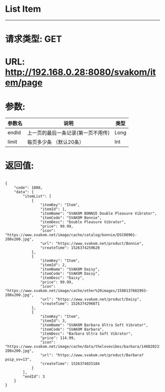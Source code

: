 # List Item
---
# 请求类型: GET
# URL: http://192.168.0.28:8080/svakom/item/page
# 参数:
参数名 | 说明                             | 类型
----- |--------------------------------- | ----
endId | 上一页的最后一条记录(第一页不用传)  | Long
limit | 每页多少条 （默认20条）            | Int
# 返回值:
<pre><code>
{
    "code": 1000,
    "data": {
        "itemList": [
            {
                "itemKey": "Item",
                "itemId": 1,
                "itemName": "SVAKOM BONNIE Double Pleasure Vibrator",
                "itemCode": "SVAKOM Bonnie",
                "itemDesc": "Double Pleasure Vibrator",
                "price": 99.99,
                "icon": "https://www.svakom.net/image/cache/catalog/bonnie/DSC00901-200x200.jpg",
                "url": "https://www.svakom.net/product/Bonnie",
                "createTime": 1526374259620
            },
            {
                "itemKey": "Item",
                "itemId": 2,
                "itemName": "SVAKOM Daisy",
                "itemCode": "SVAKOM Daisy",
                "itemDesc": "Daisy",
                "price": 99.99,
                "icon": "https://www.svakom.net/image/cache/other%20images/1508137602993-200x200.jpg",
                "url": "https://www.svakom.net/product/Daisy",
                "createTime": 1526374296071
            },
            {
                "itemKey": "Item",
                "itemId": 3,
                "itemName": "SVAKOM Barbara Ultra Soft Vibrator",
                "itemCode": "SVAKOM Barbara",
                "itemDesc": "Barbara Ultra Soft Vibrator",
                "price": 114.99,
                "icon": "https://www.svakom.net/image/cache/data/thelovevibes/barbara/146020231643-200x200.jpg",
                "url": "https://www.svakom.net/product/Barbara?poip_ov=13",
                "createTime": 1526374025184
            }
        ],
        "endId": 3
    }
}
</code></pre>
